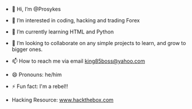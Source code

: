 - 👋 Hi, I’m @Prosykes
- 👀 I’m interested in coding, hacking and trading Forex
- 🌱 I’m currently learning HTML and Python
- 💞️ I’m looking to collaborate on any simple projects to learn, and grow to bigger ones.
- 📫 How to reach me via email king85boss@yahoo.com
- 😄 Pronouns: he/him
- ⚡ Fun fact: I'm a rebel!!

- Hacking Resource: www.hackthebox.com

<!---
Prosykes/Introduction is a ✨ special ✨ repository because its `README.md` (this file) appears on your GitHub profile.
You can click the Preview link to take a look at your changes.
--->
